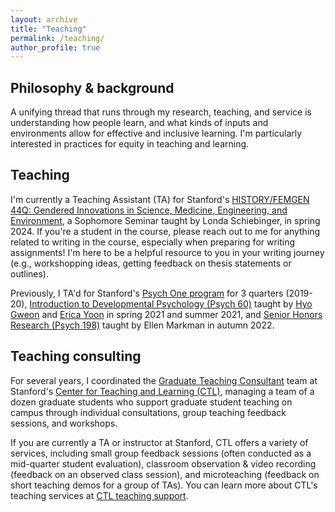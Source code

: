 ```yaml
---
layout: archive
title: "Teaching"
permalink: /teaching/
author_profile: true
---
```


## Philosophy & background

A unifying thread that runs through my research, teaching, and service is understanding how people learn, and what kinds of inputs and environments allow for effective and inclusive learning. I'm particularly interested in practices for equity in teaching and learning.

## Teaching

I'm currently a Teaching Assistant (TA) for Stanford's [HISTORY/FEMGEN 44Q: Gendered Innovations in Science, Medicine, Engineering, and Environment](https://explorecourses.stanford.edu/search?view=catalog&filter-coursestatus-Active=on&page=0&catalog=&academicYear=&q=FEMGEN+44Q%3A+Gendered+Innovations+in+Science%2C+Medicine%2C+Engineering%2C+and+Environment&collapse=), a Sophomore Seminar taught by Londa Schiebinger, in spring 2024. If you're a student in the course, please reach out to me for anything related to writing in the course, especially when preparing for writing assignments! I'm here to be a helpful resource to you in your writing journey (e.g., workshopping ideas, getting feedback on thesis statements or outlines).

Previously, I TA'd for Stanford's [Psych One program](https://psychone.stanford.edu/) for 3 quarters (2019-20), [Introduction to Developmental Psychology (Psych 60)](https://explorecourses.stanford.edu/search?view=catalog&filter-coursestatus-Active=on&page=0&catalog=&academicYear=&q=psych+60&collapse=) taught by [Hyo Gweon](http://sll.stanford.edu/people.html) and [Erica Yoon](https://ejyoon.github.io/) in spring 2021 and summer 2021, and [Senior Honors Research (Psych 198)](https://explorecourses.stanford.edu/search?view=catalog&filter-coursestatus-Active=on&page=0&catalog=&academicYear=&q=psych+198&collapse=) taught by Ellen Markman in autumn 2022. 


## Teaching consulting

For several years, I coordinated the [Graduate Teaching Consultant](https://ctl.stanford.edu/ta-training-support/graduate-teaching-consultants) team at Stanford's [Center for Teaching and Learning (CTL)](https://ctl.stanford.edu/), managing a team of a dozen graduate students who support graduate student teaching on campus through individual consultations, group teaching feedback sessions, and workshops. 

If you are currently a TA or instructor at Stanford, CTL offers a variety of services, including small group feedback sessions (often conducted as a mid-quarter student evaluation), classroom observation & video recording (feedback on an observed class session), and microteaching (feedback on short teaching demos for a group of TAs). You can learn more about CTL's teaching services at [CTL teaching support](https://ctl.stanford.edu/teaching-support).